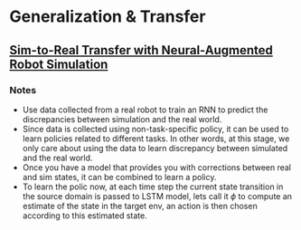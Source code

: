 # Generalization & Transfer

## [Sim-to-Real Transfer with Neural-Augmented Robot Simulation](http://proceedings.mlr.press/v87/golemo18a.html)

### Notes
- Use data collected from a real robot to train an RNN to predict the discrepancies between simulation and the real world.
- Since data is collected using non-task-specific policy, it can be used to learn policies related to different tasks. In other words, at this stage, we only care about using the data to learn discrepancy between simulated and the real world.
- Once you have a model that provides you with corrections between real and sim states, it can be combined to learn a policy.
- To learn the polic now, at each time step the current state transition in the source domain is passed to LSTM model, lets call it $\phi$ to compute an estimate of the state in the target env, an action is then chosen according to this estimated state.